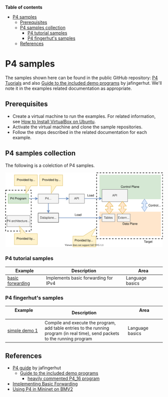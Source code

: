 **Table of contents**
- [P4 samples](#p4-samples)
  - [Prerequisites](#prerequisites)
  - [P4 samples collection](#p4-samples-collection)
    - [P4 tutorial samples](#p4-tutorial-samples)
    - [P4 fingerhut's samples](#p4-fingerhuts-samples)
  - [References](#references)

# P4 samples

The samples shown here can be found in the public GitHub repository: [P4 Tuorials](https://github.com/p4lang/tutorials) and also [Guide to the included demo programs](https://github.com/jafingerhut/p4-guide/blob/master/README-demos.md#guide-to-the-included-demo-programs) by jafingerhut. 
We'll note it in the examples related documentation as appropriate.

## Prerequisites

- Create a virtual machine to run the examples. For related information, see [How to Install VirtualBox on Ubuntu](../../../Ubuntu/ubuntu-notes.md#how-to-install-virtualbox-on-ubuntu). 
- Activate the virtual machine and clone the sample repositories.
- Follow the steps described in the related documentation for each example.


## P4 samples collection

The following is a colelction of P4 samples. 

![pgm-target-via-p4](../images/pgm-target-via-p4.svg)

### P4 tutorial samples  

|Example|Description|Area|
|--------|-----------|---|
|[basic forwarding](p4-basic-forwarding.md)|Implements basic forwarding for IPv4|Language basics|

### P4 fingerhut's samples  

|Example <img width=200/>|Description|Area <img width=200/>|
|------------------------|-----------|---------------------|
|[simple demo 1](p4-simple-demo1.md)|Compile and execute the program, add table entries to the running program (in real time), send packets to the running program|Language basics|


## References

- [P4 guide](https://github.com/jafingerhut/p4-guide) by jafingerhut
    - [Guide to the included demo programs](https://github.com/jafingerhut/p4-guide/blob/master/README-demos.md#guide-to-the-included-demo-programs)
        - [heavily commented P4_16 program](https://github.com/jafingerhut/p4-guide/blob/master/demo1/demo1-heavily-commented.p4_16.p4)
- [Implementing Basic Forwarding](https://github.com/p4lang/tutorials/tree/master/exercises/basic)
- [Using P4 in Mininet on BMV2](bmv2.md)

